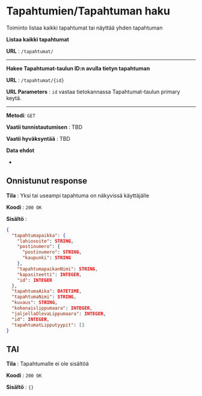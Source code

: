# Tapahtumien/Tapahtuman haku

Toiminto listaa kaikki tapahtumat tai näyttää yhden tapahtuman

**Listaa kaikki tapahtumat**

**URL** : `/tapahtumat/` 

---

**Hakee Tapahtumat-taulun ID:n avulla tietyn tapahtuman**

**URL** : `/tapahtumat/{id}`

**URL Parameters** : `id` vastaa tietokannassa Tapahtumat-taulun primary keytä.

---

**Metodi**: `GET`

**Vaatii tunnistautumisen** : TBD

**Vaatii hyväksyntää** : TBD

**Data ehdot**

-

## Onnistunut response

**Tila** : Yksi tai useampi tapahtuma on näkyvissä käyttäjälle

**Koodi** : `200 OK`

**Sisältö** : 
```json
{
  "tapahtumapaikka": {
    "lahiosoite": STRING,
    "postinumero": {
      "postinumero": STRING,
      "kaupunki": STRING
    },
    "tapahtumapaikanNimi": STRING,
    "kapasiteetti": INTEGER,
    "id": INTEGER
  },
  "tapahtumaAika": DATETIME,
  "tapahtumaNimi": STRING,
  "kuvaus": STRING,
  "kokonaislippumaara": INTEGER,
  "jaljellaOlevaLippumaara": INTEGER,
  "id": INTEGER,
  "tapahtumatLipputyypit": []
}
```

## TAI

**Tila** : Tapahtumalle ei ole sisältöä

**Koodi** : `200 OK`

**Sisältö** : `{}`
